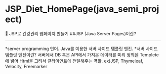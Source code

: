 # JSP_Diet_HomePage(java_semi_project)
:page_with_curl: JSP로 건강관리 웹페이지 만들기
##JSP (Java Server Pages)이란?
<hr/>
*server programming 언어. Java를 이용한 서버 사이드 템플릿 엔진.
*서버 사이드 템플릿 엔진이란? 서버에서 DB 혹은 API에서 가져온 데이터를 미리 정의된 Templete에 넣어 Html을 그려서 클라이언트에 전달해주는 역할. ex)JSP, Thymeleaf, Velocity, Freemarker 
